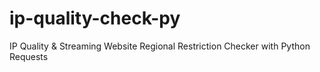 # ip-quality-check-py
IP Quality &amp; Streaming Website Regional Restriction Checker with Python Requests
